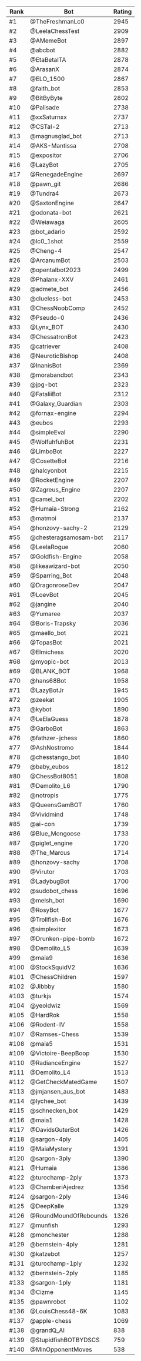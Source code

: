 Rank|Bot|Rating
---|---|---
#1|@TheFreshmanLc0|2945
#2|@LeelaChessTest|2909
#3|@AMemeBot|2897
#4|@abcbot|2882
#5|@EtaBetaITA|2878
#6|@ArasanX|2874
#7|@ELO_1500|2867
#8|@faith_bot|2853
#9|@BitByByte|2802
#10|@Palisade|2738
#11|@xxSaturnxx|2737
#12|@CSTal-2|2713
#13|@magnusglad_bot|2713
#14|@AKS-Mantissa|2708
#15|@expositor|2706
#16|@LazyBot|2705
#17|@RenegadeEngine|2697
#18|@pawn_git|2686
#19|@Tundra4|2673
#20|@SaxtonEngine|2647
#21|@odonata-bot|2621
#22|@Weiawaga|2605
#23|@bot_adario|2592
#24|@lc0_1shot|2559
#25|@Cheng-4|2547
#26|@ArcanumBot|2503
#27|@opentalbot2023|2499
#28|@Phalanx-XXV|2461
#29|@admete_bot|2456
#30|@clueless-bot|2453
#31|@ChessNoobComp|2452
#32|@Pseudo-0|2436
#33|@Lynx_BOT|2430
#34|@ChessatronBot|2423
#35|@catriever|2408
#36|@NeuroticBishop|2408
#37|@InanisBot|2369
#38|@morabandbot|2343
#39|@jpg-bot|2323
#40|@FataliiBot|2312
#41|@Galaxy_Guardian|2303
#42|@fornax-engine|2294
#43|@eubos|2293
#44|@simpleEval|2290
#45|@WolfuhfuhBot|2231
#46|@LimboBot|2227
#47|@CosetteBot|2216
#48|@halcyonbot|2215
#49|@RocketEngine|2207
#50|@Zagreus_Engine|2207
#51|@camel_bot|2202
#52|@Humaia-Strong|2162
#53|@matmoi|2137
#54|@honzovy-sachy-2|2129
#55|@chesteragsamosam-bot|2117
#56|@LeelaRogue|2060
#57|@Goldfish-Engine|2058
#58|@likeawizard-bot|2050
#59|@Sparring_Bot|2048
#60|@DragonroseDev|2047
#61|@LoevBot|2045
#62|@jangine|2040
#63|@Yumaree|2037
#64|@Boris-Trapsky|2036
#65|@maello_bot|2021
#66|@TopasBot|2021
#67|@Elmichess|2020
#68|@myopic-bot|2013
#69|@BLANK_BOT|1968
#70|@hans68Bot|1958
#71|@LazyBotJr|1945
#72|@zeekat|1905
#73|@kybot|1890
#74|@LeElaGuess|1878
#75|@GarboBot|1863
#76|@fathzer-jchess|1860
#77|@AshNostromo|1844
#78|@chesstango_bot|1840
#79|@baby_eubos|1812
#80|@ChessBot8051|1808
#81|@Demolito_L6|1790
#82|@notropis|1775
#83|@QueensGamBOT|1760
#84|@Vividmind|1748
#85|@ai-con|1739
#86|@Blue_Mongoose|1733
#87|@piglet_engine|1720
#88|@The_Marcus|1714
#89|@honzovy-sachy|1708
#90|@Virutor|1703
#91|@LadybugBot|1700
#92|@sudobot_chess|1696
#93|@melsh_bot|1690
#94|@RosyBot|1677
#95|@Trollfish-Bot|1676
#96|@simplexitor|1673
#97|@Drunken-pipe-bomb|1672
#98|@Demolito_L5|1639
#99|@maia9|1636
#100|@StockSquidV2|1636
#101|@ChessChildren|1597
#102|@Jibbby|1580
#103|@turkjs|1574
#104|@yeoldwiz|1569
#105|@HardRok|1558
#106|@Rodent-IV|1558
#107|@Ramses-Chess|1539
#108|@maia5|1531
#109|@Victoire-BeepBoop|1530
#110|@RadianceEngine|1527
#111|@Demolito_L4|1513
#112|@GetCheckMatedGame|1507
#113|@jmjansen_aus_bot|1483
#114|@lychee_bot|1439
#115|@schnecken_bot|1429
#116|@maia1|1428
#117|@DavidsGuterBot|1426
#118|@sargon-4ply|1405
#119|@MaiaMystery|1391
#120|@sargon-3ply|1390
#121|@Humaia|1386
#122|@turochamp-2ply|1373
#123|@ChamberiAjedrez|1356
#124|@sargon-2ply|1346
#125|@DeepKalle|1329
#126|@RoundMoundOfRebounds|1326
#127|@munfish|1293
#128|@monchester|1288
#129|@bernstein-4ply|1281
#130|@katzebot|1257
#131|@turochamp-1ply|1232
#132|@bernstein-2ply|1185
#133|@sargon-1ply|1181
#134|@Cizme|1145
#135|@pawnrobot|1102
#136|@LouisChess48-6K|1083
#137|@apple-chess|1069
#138|@grandQ_AI|838
#139|@StupidfishBOTBYDSCS|759
#140|@MinOpponentMoves|538
